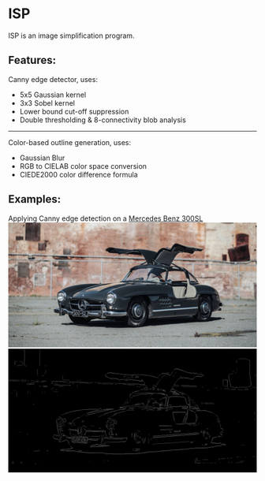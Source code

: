 # ISP
ISP is an image simplification program.

## Features:
Canny edge detector, uses:
- 5x5 Gaussian kernel
- 3x3 Sobel kernel
- Lower bound cut-off suppression
- Double thresholding & 8-connectivity blob analysis
---
Color-based outline generation, uses:
- Gaussian Blur
- RGB to CIELAB color space conversion
- CIEDE2000 color difference formula

## Examples:
Applying Canny edge detection on a [Mercedes Benz 300SL](https://www.caranddriver.com/news/a27509956/1956-mercedes-benz-300sl-gullwing-auction/)
![Source](src/Examples/benz.jpg)
![Output](src/Examples/benz.png)


